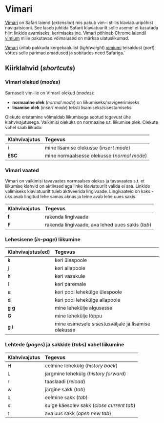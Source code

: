 # Vimari

[Vimari](https://github.com/televator-apps/vimari/blob/master/README.md) on Safari laiend \(_extension_\) mis pakub vim-i stiilis klaviatuuripõhist  navigatsiooni. See laseb juhtida Safarit klaviatuurilt selle asemel et kasutada hiirt linkide avamiseks, kerimiseks jne. Vimari põhineb Chrome laiendil [vimium](https://github.com/philc/vimium) mille pakutavad võimalused on märksa ulatuslikumad.

[Vimari](https://github.com/televator-apps/vimari/blob/master/README.md) üritab pakkuda kergekaalulist \(_lightweight_\) [vimiumi](https://github.com/philc/vimium) teisaldust \(_port_\) võttes selle parimad omadused ja sobitades need Safariga.´

## Kiirklahvid \(_shortcuts_\)

### Vimari olekud \(_modes_\)

Sarnaselt vim-ile on Vimaril olekud \(_modes_\):

* **normaalne olek** \(_normal mode_\) on liikumiseks/navigeerimiseks
* **lisamise olek** \(_insert mode_\) teksti lisamiseks/sisestamiseks

Olekute eristamine võimaldab liikumisega seotud tegevust ühe klahvivajutusega. Vaikimisi olekuks on normaalne s.t. liikumise olek. Olekute vahel saab liikuda:

| Klahvivajutus | Tegevus |
| :--- | :--- |
| **i** | mine lisamise olekusse \(_insert mode_\) |
| **ESC** | mine normaalsesse olekusse \(_normal mode_\) |

### Vimari vaated

Vimari on vaikimisi tavavaates normaalses olekus ja tavavaates s.t. et liikumise klahvid on aktiivsed aga linke klaviatuurilt valida ei saa. Linkide valimiseks klaviatuurilt tuleb aktiveerida lingivaade. Lingivaateid on kaks - üks avab lingitud lehe samas aknas ja teine avab lehe uues sakis. 

| Klahvivajutus | Tegevus |
| :--- | :--- |
| **f** | rakenda lingivaade  |
| **F** | rakenda lingivaade, ava lehed uues sakis \(_tab_\) |

### Lehesisene \(_in-page_\) liikumine

| Klahvivajutus\(ed\) | Tegevus |
| :--- | :--- |
| **k** | keri ülespoole |
| **j** | keri allapoole |
| **h** | keri vasakule |
| **l** | keri paremale |
| **u** | keri pool lehekülge ülespoole |
| **d** | keri pool lehekülge allapoole |
| **g g** | mine lehekülje algusesse |
| **G** | mine lehekülje lõppu |
| **g i** | mine esimesele sisestusväljale ja lisamise olekusse |

###  Lehtede \(_pages_\) ja sakkide \(_tabs_\) vahel liikumine 

| Klahvivajutus | Tegevus |
| :--- | :--- |
| H | eelmine lehekülg \(_history back_\) |
| L | järgmine lehekülg \(_history forward_\) |
| r | taaslaadi \(_reload_\) |
| w | järgine sakk \(_tab_\) |
| q | eelmine sakk \(_tab_\) |
| x | sulge käesolev sakk \(_close current tab_\) |
| t | ava uus sakk \(_open new tab_\) |



